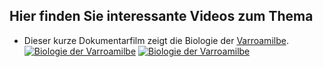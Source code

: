 ## Hier finden Sie interessante Videos zum Thema

* Dieser kurze Dokumentarfilm zeigt die Biologie der <a href="https://www.youtube.com/watch?v=teopiu9VYBA" target="_blank">Varroamilbe</a>.
[![Biologie der Varroamilbe](http://img.youtube.com/vi/teopiu9VYBA/0.jpg)](https://www.youtube.com/watch?v=teopiu9VYBA)
[![Biologie der Varroamilbe](http://i.imgur.com/Ot5DWAW.png)](https://youtu.be/StTqXEQ2l-Y?t=35s "Everything Is AWESOME")
